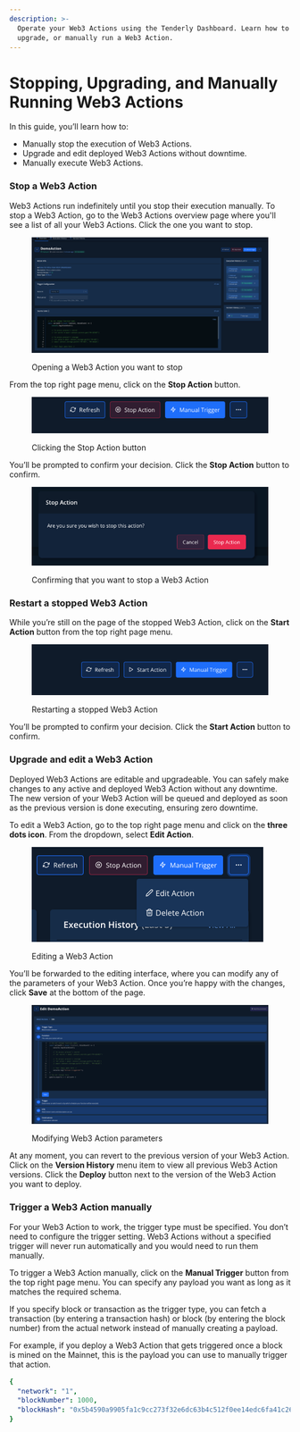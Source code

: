 ```yaml
---
description: >-
  Operate your Web3 Actions using the Tenderly Dashboard. Learn how to stop,
  upgrade, or manually run a Web3 Action.
---
```


# Stopping, Upgrading, and Manually Running Web3 Actions

In this guide, you’ll learn how to:

* Manually stop the execution of Web3 Actions.
* Upgrade and edit deployed Web3 Actions without downtime.
* Manually execute Web3 Actions.

### Stop a Web3 Action

Web3 Actions run indefinitely until you stop their execution manually. To stop a Web3 Action, go to the Web3 Actions overview page where you'll see a list of all your Web3 Actions. Click the one you want to stop.

<figure><img src="../../.gitbook/assets/Screenshot_2022-08-11_at_12.17.31.png" alt="Opening a Web3 Action you want to stop "><figcaption><p>Opening a Web3 Action you want to stop </p></figcaption></figure>

From the top right page menu, click on the **Stop Action** button.

<figure><img src="../../.gitbook/assets/Screenshot_2022-08-11_at_12.18.14.png" alt="Clicking the Stop Action button"><figcaption><p>Clicking the Stop Action button</p></figcaption></figure>

You’ll be prompted to confirm your decision. Click the **Stop Action** button to confirm.

<figure><img src="../../.gitbook/assets/Screenshot_2022-08-11_at_12.18.33.png" alt="Confirming that you want to stop a Web3 Action "><figcaption><p>Confirming that you want to stop a Web3 Action </p></figcaption></figure>

### Restart a stopped Web3 Action

While you’re still on the page of the stopped Web3 Action, click on the **Start Action** button from the top right page menu.

<figure><img src="../../.gitbook/assets/image (2).png" alt="Restarting a stopped Web3 Action"><figcaption><p>Restarting a stopped Web3 Action</p></figcaption></figure>

You’ll be prompted to confirm your decision. Click the **Start Action** button to confirm.

### Upgrade and edit a Web3 Action

Deployed Web3 Actions are editable and upgradeable. You can safely make changes to any active and deployed Web3 Action without any downtime. The new version of your Web3 Action will be queued and deployed as soon as the previous version is done executing, ensuring zero downtime.

To edit a Web3 Action, go to the top right page menu and click on the **three dots icon**. From the dropdown, select **Edit Action**.

<figure><img src="../../.gitbook/assets/Screenshot_2022-08-11_at_12.27.51.png" alt="Editing a Web3 Action"><figcaption><p>Editing a Web3 Action</p></figcaption></figure>

You’ll be forwarded to the editing interface, where you can modify any of the parameters of your Web3 Action. Once you’re happy with the changes, click **Save** at the bottom of the page.

<figure><img src="../../.gitbook/assets/Screenshot_2022-08-11_at_12.28.17.png" alt="Modifying Web3 Action parameters "><figcaption><p>Modifying Web3 Action parameters </p></figcaption></figure>

At any moment, you can revert to the previous version of your Web3 Action. Click on the **Version History** menu item to view all previous Web3 Action versions. Click the **Deploy** button next to the version of the Web3 Action you want to deploy.

### Trigger a Web3 Action manually

For your Web3 Action to work, the trigger type must be specified. You don’t need to configure the trigger setting. Web3 Actions without a specified trigger will never run automatically and you would need to run them manually.

To trigger a Web3 Action manually, click on the **Manual Trigger** button from the top right page menu. You can specify any payload you want as long as it matches the required schema.

If you specify block or transaction as the trigger type, you can fetch a transaction (by entering a transaction hash) or block (by entering the block number) from the actual network instead of manually creating a payload.

For example, if you deploy a Web3 Action that gets triggered once a block is mined on the Mainnet, this is the payload you can use to manually trigger that action.

```yaml
{
  "network": "1",
  "blockNumber": 1000,
  "blockHash": "0x5b4590a9905fa1c9cc273f32e6dc63b4c512f0ee14edc6fa41c26b416a7b5d58",
}
```
